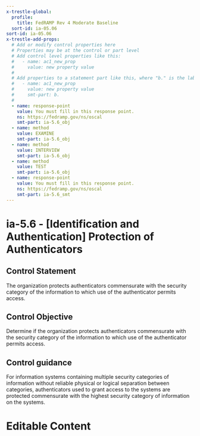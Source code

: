 ```yaml
---
x-trestle-global:
  profile:
    title: FedRAMP Rev 4 Moderate Baseline
  sort-id: ia-05.06
sort-id: ia-05.06
x-trestle-add-props:
  # Add or modify control properties here
  # Properties may be at the control or part level
  # Add control level properties like this:
  #   - name: ac1_new_prop
  #     value: new property value
  #
  # Add properties to a statement part like this, where "b." is the label of the target statement part
  #   - name: ac1_new_prop
  #     value: new property value
  #     smt-part: b.
  #
  - name: response-point
    value: You must fill in this response point.
    ns: https://fedramp.gov/ns/oscal
    smt-part: ia-5.6_obj
  - name: method
    value: EXAMINE
    smt-part: ia-5.6_obj
  - name: method
    value: INTERVIEW
    smt-part: ia-5.6_obj
  - name: method
    value: TEST
    smt-part: ia-5.6_obj
  - name: response-point
    value: You must fill in this response point.
    ns: https://fedramp.gov/ns/oscal
    smt-part: ia-5.6_smt
---
```


# ia-5.6 - \[Identification and Authentication\] Protection of Authenticators

## Control Statement

The organization protects authenticators commensurate with the security category of the information to which use of the authenticator permits access.

## Control Objective

Determine if the organization protects authenticators commensurate with the security category of the information to which use of the authenticator permits access.

## Control guidance

For information systems containing multiple security categories of information without reliable physical or logical separation between categories, authenticators used to grant access to the systems are protected commensurate with the highest security category of information on the systems.

# Editable Content

<!-- Make additions and edits below -->
<!-- The above represents the contents of the control as received by the profile, prior to additions. -->
<!-- If the profile makes additions to the control, they will appear below. -->
<!-- The above markdown may not be edited but you may edit the content below, and/or introduce new additions to be made by the profile. -->
<!-- If there is a yaml header at the top, parameter values may be edited. Use --set-parameters to incorporate the changes during assembly. -->
<!-- The content here will then replace what is in the profile for this control, after running profile-assemble. -->
<!-- The added parts in the profile for this control are below.  You may edit them and/or add new ones. -->
<!-- Each addition must have a heading either of the form ## Control my_addition_name -->
<!-- or ## Part a. (where the a. refers to one of the control statement labels.) -->
<!-- "## Control" parts are new parts added after the statement part. -->
<!-- "## Part" parts are new parts added into the top-level statement part with that label. -->
<!-- Subparts may be added with nested hash levels of the form ### My Subpart Name -->
<!-- underneath the parent ## Control or ## Part being added -->
<!-- See https://oscal-compass.github.io/compliance-trestle/tutorials/ssp_profile_catalog_authoring/ssp_profile_catalog_authoring for guidance. -->
